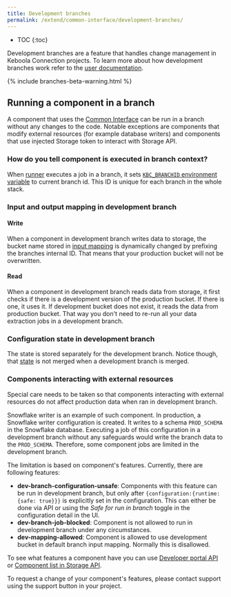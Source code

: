 ```yaml
---
title: Development branches
permalink: /extend/common-interface/development-branches/
---
```


* TOC
{:toc}

Development branches are a feature that handles change management in Keboola Connection projects. To learn more about how development branches work refer to the [user documentation](https://help.keboola.com/change-management/). 

{% include branches-beta-warning.html %}

## Running a component in a branch

A component that uses the [Common Interface](/extend/common-interface/) can be run in a branch without any changes to the code. Notable exceptions are components that modify external resources (for example database writers) and components that use injected Storage token to interact with Storage API. 

### How do you tell component is executed in branch context?

When [runner](/extend/docker-runner/) executes a job in a branch, it sets [`KBC_BRANCHID` environment variable](/extend/common-interface/environment/#environment-variables) to current branch id. This ID is unique for each branch in the whole stack.  

### Input and output mapping in development branch

#### Write

When a component in development branch writes data to storage, the bucket name stored in [input mapping](/transformations/mappings/#table-input-mapping) is dynamically changed by prefixing the branches internal ID. That means that your production bucket will not be overwritten.

#### Read

When a component in development branch reads data from storage, it first checks if there is a development version of the production bucket. If there is one, it uses it. If development bucket does not exist, it reads the data from production bucket. That way you don't need to re-run all your data extraction jobs in a development branch.

### Configuration state in development branch

The state is stored separately for the development branch. Notice though, that [state](/integrate/storage/api/configurations/#state) is not merged when a development branch is merged. 

### Components interacting with external resources

Special care needs to be taken so that components interacting with external resources do not affect production data when ran in development branch. 

Snowflake writer is an example of such component. In production, a Snowflake writer configuration is created. It writes to a schema `PROD_SCHEMA` in the Snowflake database. Executing a job of this configuration in a development branch without any safeguards would write the branch data to the `PROD_SCHEMA`. Therefore, some component jobs are limited in the development branch. 

The limitation is based on component's features. Currently, there are following features:

* **dev-branch-configuration-unsafe**: Components with this feature can be run in development branch, but only after `{configuration:{runtime: {safe: true}}}` is explicitly set in the configuration. This can either be done via API or using the *Safe for run in branch* toggle in the configuration detail in the UI.
* **dev-branch-job-blocked**: Component is not allowed to run in development branch under any circumstances.
* **dev-mapping-allowed**: Component is allowed to use development bucket in default branch input mapping. Normally this is disallowed. 

To see what features a component have you can use [Developer portal API](https://kebooladeveloperportal.docs.apiary.io/#reference/0/public-api/get-app-detail) or [Component list in Storage API](https://keboola.docs.apiary.io/#reference/miscellaneous/api-index/component-list). 

To request a change of your component's features, please contact support using the support button in your project. 
